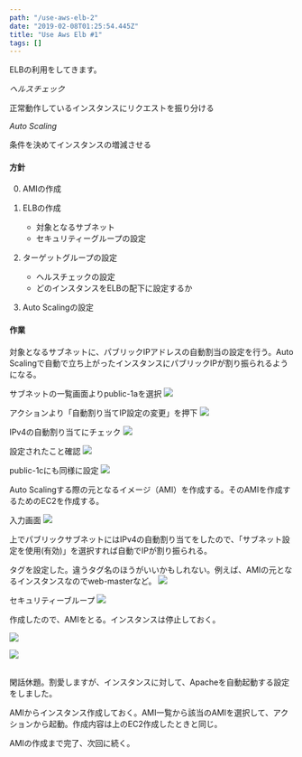 ```yaml
---
path: "/use-aws-elb-2"
date: "2019-02-08T01:25:54.445Z"
title: "Use Aws Elb #1"
tags: []
---
```



ELBの利用をしてきます。

*ヘルスチェック*

正常動作しているインスタンスにリクエストを振り分ける

*Auto Scaling*

条件を決めてインスタンスの増減させる


#### 方針

0. AMIの作成

1. ELBの作成
    * 対象となるサブネット
    * セキュリティーグループの設定

2. ターゲットグループの設定
    * ヘルスチェックの設定
    * どのインスタンスをELBの配下に設定するか

3. Auto Scalingの設定

#### 作業

対象となるサブネットに、パブリックIPアドレスの自動割当の設定を行う。Auto Scalingで自動で立ち上がったインスタンスにパブリックIPが割り振られるようになる。

サブネットの一覧画面よりpublic-1aを選択
![](https://user-images.githubusercontent.com/37950257/52544101-f6a6b700-2df1-11e9-9807-1f91a25aca47.png)

アクションより「自動割り当てIP設定の変更」を押下
![](https://user-images.githubusercontent.com/37950257/52544102-f73f4d80-2df1-11e9-9b1c-088dde4b6bce.png)

IPv4の自動割り当てにチェック
![](https://user-images.githubusercontent.com/37950257/52544103-f73f4d80-2df1-11e9-953f-4d937d0ceefd.png)

設定されたこと確認
![](https://user-images.githubusercontent.com/37950257/52544104-f73f4d80-2df1-11e9-9082-04a3ae6f052d.png)

public-1cにも同様に設定
![](https://user-images.githubusercontent.com/37950257/52544105-f73f4d80-2df1-11e9-8df5-7a0330afab59.png)


Auto Scalingする際の元となるイメージ（AMI）を作成する。そのAMIを作成するためのEC2を作成する。


入力画面
![](https://user-images.githubusercontent.com/37950257/52545734-38892a80-2dfd-11e9-8c4d-1817e61bc1f2.png)

上でパブリックサブネットにはIPv4の自動割り当てをしたので、「サブネット設定を使用(有効)」を選択すれば自動でIPが割り振られる。

タグを設定した。違うタグ名のほうがいいかもしれない。例えば、AMIの元となるインスタンスなのでweb-masterなど。
![](https://user-images.githubusercontent.com/37950257/52545735-38892a80-2dfd-11e9-9f9b-852e5734f41f.png)


セキュリティーブループ
![](https://user-images.githubusercontent.com/37950257/52545875-48edd500-2dfe-11e9-9638-c1b922339ffe.png)

作成したので、AMIをとる。インスタンスは停止しておく。

![](https://user-images.githubusercontent.com/37950257/52547598-3da1a600-2e0c-11e9-939d-50517a6bce03.png)

![](https://user-images.githubusercontent.com/37950257/52547599-3da1a600-2e0c-11e9-956c-0883723c8def.png)


<br />
閑話休題。割愛しますが、インスタンスに対して、Apacheを自動起動する設定をしました。
<br />

AMIからインスタンス作成しておく。AMI一覧から該当のAMIを選択して、アクションから起動。作成内容は上のEC2作成したときと同じ。

AMIの作成まで完了、次回に続く。
